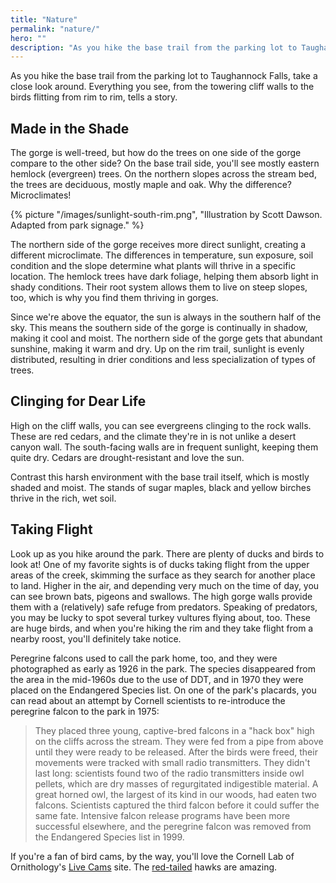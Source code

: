 ```yaml
---
title: "Nature"
permalink: "nature/"
hero: ""
description: "As you hike the base trail from the parking lot to Taughannock Falls, take a close look around. Everything you see, from the towering cliff walls to the birds flitting from rim to rim, tells a story."
---
```


As you hike the base trail from the parking lot to Taughannock Falls, take a close look around. Everything you see, from the towering cliff walls to the birds flitting from rim to rim, tells a story.

## Made in the Shade

The gorge is well-treed, but how do the trees on one side of the gorge compare to the other side? On the base trail side, you'll see mostly eastern hemlock (evergreen) trees. On the northern slopes across the stream bed, the trees are deciduous, mostly maple and oak. Why the difference? Microclimates!

{% picture "/images/sunlight-south-rim.png", "Illustration by Scott Dawson. Adapted from park signage." %}

The northern side of the gorge receives more direct sunlight, creating a different microclimate. The differences in temperature, sun exposure, soil condition and the slope determine what plants will thrive in a specific location. The hemlock trees have dark foliage, helping them absorb light in shady conditions. Their root system allows them to live on steep slopes, too, which is why you find them thriving in gorges.

Since we're above the equator, the sun is always in the southern half of the sky. This means the southern side of the gorge is continually in shadow, making it cool and moist. The northern side of the gorge gets that abundant sunshine, making it warm and dry. Up on the rim trail, sunlight is evenly distributed, resulting in drier conditions and less specialization of types of trees.

## Clinging for Dear Life

High on the cliff walls, you can see evergreens clinging to the rock walls. These are red cedars, and the climate they're in is not unlike a desert canyon wall. The south-facing walls are in frequent sunlight, keeping them quite dry. Cedars are drought-resistant and love the sun.

Contrast this harsh environment with the base trail itself, which is mostly shaded and moist. The stands of sugar maples, black and yellow birches thrive in the rich, wet soil.

## Taking Flight

Look up as you hike around the park. There are plenty of ducks and birds to look at! One of my favorite sights is of ducks taking flight from the upper areas of the creek, skimming the surface as they search for another place to land. Higher in the air, and depending very much on the time of day, you can see brown bats, pigeons and swallows. The high gorge walls provide them with a (relatively) safe refuge from predators. Speaking of predators, you may be lucky to spot several turkey vultures flying about, too. These are huge birds, and when you're hiking the rim and they take flight from a nearby roost, you'll definitely take notice.

Peregrine falcons used to call the park home, too, and they were photographed as early as 1926 in the park. The species disappeared from the area in the mid-1960s due to the use of DDT, and in 1970 they were placed on the Endangered Species list. On one of the park's placards, you can read about an attempt by Cornell scientists to re-introduce the peregrine falcon to the park in 1975:

> They placed three young, captive-bred falcons in a "hack box" high on the cliffs across the stream. They were fed from a pipe from above until they were ready to be released. After the birds were freed, their movements were tracked with small radio transmitters. They didn't last long: scientists found two of the radio transmitters inside owl pellets, which are dry masses of regurgitated indigestible material. A great horned owl, the largest of its kind in our woods, had eaten two falcons. Scientists captured the third falcon before it could suffer the same fate. Intensive falcon release programs have been more successful elsewhere, and the peregrine falcon was removed from the Endangered Species list in 1999.

If you're a fan of bird cams, by the way, you'll love the Cornell Lab of Ornithology's [Live Cams](https://www.allaboutbirds.org/cams/) site. The [red-tailed](https://www.allaboutbirds.org/cams/red-tailed-hawks/) hawks are amazing.